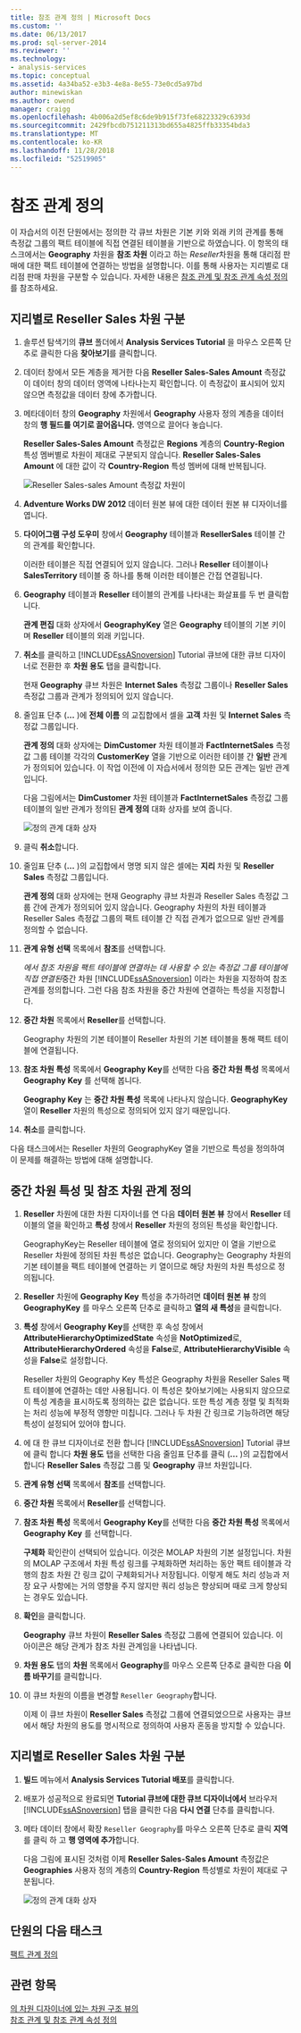 ```yaml
---
title: 참조 관계 정의 | Microsoft Docs
ms.custom: ''
ms.date: 06/13/2017
ms.prod: sql-server-2014
ms.reviewer: ''
ms.technology:
- analysis-services
ms.topic: conceptual
ms.assetid: 4a34ba52-e3b3-4e8a-8e55-73e0cd5a97bd
author: minewiskan
ms.author: owend
manager: craigg
ms.openlocfilehash: 4b006a2d5ef8c6de9b915f73fe68223329c6393d
ms.sourcegitcommit: 2429fbcdb751211313bd655a4825ffb33354bda3
ms.translationtype: MT
ms.contentlocale: ko-KR
ms.lasthandoff: 11/28/2018
ms.locfileid: "52519905"
---
```

# <a name="defining-a-referenced-relationship"></a>참조 관계 정의
  이 자습서의 이전 단원에서는 정의한 각 큐브 차원은 기본 키와 외래 키의 관계를 통해 측정값 그룹의 팩트 테이블에 직접 연결된 테이블을 기반으로 하였습니다. 이 항목의 태스크에서는 **Geography** 차원을 **참조 차원** 이라고 하는 *Reseller*차원을 통해 대리점 판매에 대한 팩트 테이블에 연결하는 방법을 설명합니다. 이를 통해 사용자는 지리별로 대리점 판매 차원을 구분할 수 있습니다. 자세한 내용은 [참조 관계 및 참조 관계 속성 정의](multidimensional-models/define-a-referenced-relationship-and-referenced-relationship-properties.md)를 참조하세요.  
  
## <a name="dimensioning-reseller-sales-by-geography"></a>지리별로 Reseller Sales 차원 구분  
  
1.  솔루션 탐색기의 **큐브** 폴더에서 **Analysis Services Tutorial** 을 마우스 오른쪽 단추로 클릭한 다음 **찾아보기**를 클릭합니다.  
  
2.  데이터 창에서 모든 계층을 제거한 다음 **Reseller Sales-Sales Amount** 측정값이 데이터 창의 데이터 영역에 나타나는지 확인합니다. 이 측정값이 표시되어 있지 않으면 측정값을 데이터 창에 추가합니다.  
  
3.  메타데이터 창의 **Geography** 차원에서 **Geography** 사용자 정의 계층을 데이터 창의 **행 필드를 여기로 끌어옵니다.** 영역으로 끌어다 놓습니다.  
  
     **Reseller Sales-Sales Amount** 측정값은 **Regions** 계층의 **Country-Region** 특성 멤버별로 차원이 제대로 구분되지 않습니다. **Reseller Sales-Sales Amount** 에 대한 값이 각 **Country-Region** 특성 멤버에 대해 반복됩니다.  
  
     ![Reseller Sales-sales Amount 측정값 차원이](../../2014/tutorials/media/l5-referencedrelationship-1.gif "차원이 Reseller Sales-sales Amount 측정값")  
  
4.  **Adventure Works DW 2012** 데이터 원본 뷰에 대한 데이터 원본 뷰 디자이너를 엽니다.  
  
5.  **다이어그램 구성 도우미** 창에서 **Geography** 테이블과 **ResellerSales** 테이블 간의 관계를 확인합니다.  
  
     이러한 테이블은 직접 연결되어 있지 않습니다. 그러나 **Reseller** 테이블이나 **SalesTerritory** 테이블 중 하나를 통해 이러한 테이블은 간접 연결됩니다.  
  
6.  **Geography** 테이블과 **Reseller** 테이블의 관계를 나타내는 화살표를 두 번 클릭합니다.  
  
     **관계 편집** 대화 상자에서 **GeographyKey** 열은 **Geography** 테이블의 기본 키이며 **Reseller** 테이블의 외래 키입니다.  
  
7.  **취소**를 클릭하고 [!INCLUDE[ssASnoversion](../includes/ssasnoversion-md.md)] Tutorial 큐브에 대한 큐브 디자이너로 전환한 후 **차원 용도** 탭을 클릭합니다.  
  
     현재 **Geography** 큐브 차원은 **Internet Sales** 측정값 그룹이나 **Reseller Sales** 측정값 그룹과 관계가 정의되어 있지 않습니다.  
  
8.  줄임표 단추 (**...** )에 **전체 이름** 의 교집합에서 셀을 **고객** 차원 및 **Internet Sales** 측정값 그룹입니다.  
  
     **관계 정의** 대화 상자에는 **DimCustomer** 차원 테이블과 **FactInternetSales** 측정값 그룹 테이블 각각의 **CustomerKey** 열을 기반으로 이러한 테이블 간 **일반** 관계가 정의되어 있습니다. 이 작업 이전에 이 자습서에서 정의한 모든 관계는 일반 관계입니다.  
  
     다음 그림에서는 **DimCustomer** 차원 테이블과 **FactInternetSales** 측정값 그룹 테이블의 일반 관계가 정의된 **관계 정의** 대화 상자를 보여 줍니다.  
  
     ![정의 관계 대화 상자](../../2014/tutorials/media/l5-referencedrelationship-4.gif "관계 정의 대화 상자")  
  
9. 클릭 **취소**합니다.  
  
10. 줄임표 단추 (**...** )의 교집합에서 명명 되지 않은 셀에는 **지리** 차원 및 **Reseller Sales** 측정값 그룹입니다.  
  
     **관계 정의** 대화 상자에는 현재 Geography 큐브 차원과 Reseller Sales 측정값 그룹 간에 관계가 정의되어 있지 않습니다. Geography 차원의 차원 테이블과 Reseller Sales 측정값 그룹의 팩트 테이블 간 직접 관계가 없으므로 일반 관계를 정의할 수 없습니다.  
  
11. **관계 유형 선택** 목록에서 **참조**를 선택합니다.  
  
     *에서 참조 차원을 팩트 테이블에 연결하는 데 사용할 수 있는 측정값 그룹 테이블에 직접 연결된*중간 차원 [!INCLUDE[ssASnoversion](../includes/ssasnoversion-md.md)] 이라는 차원을 지정하여 참조 관계를 정의합니다. 그런 다음 참조 차원을 중간 차원에 연결하는 특성을 지정합니다.  
  
12. **중간 차원** 목록에서 **Reseller**를 선택합니다.  
  
     Geography 차원의 기본 테이블이 Reseller 차원의 기본 테이블을 통해 팩트 테이블에 연결됩니다.  
  
13. **참조 차원 특성** 목록에서 **Geography Key**를 선택한 다음 **중간 차원 특성** 목록에서 **Geography Key** 를 선택해 봅니다.  
  
     **Geography Key** 는 **중간 차원 특성** 목록에 나타나지 않습니다. **GeographyKey** 열이 **Reseller** 차원의 특성으로 정의되어 있지 않기 때문입니다.  
  
14. **취소**를 클릭합니다.  
  
 다음 태스크에서는 Reseller 차원의 GeographyKey 열을 기반으로 특성을 정의하여 이 문제를 해결하는 방법에 대해 설명합니다.  
  
## <a name="defining-the-intermediate-dimension-attribute-and-the-referenced-dimension-relationship"></a>중간 차원 특성 및 참조 차원 관계 정의  
  
1.  **Reseller** 차원에 대한 차원 디자이너를 연 다음 **데이터 원본 뷰** 창에서 **Reseller** 테이블의 열을 확인하고 **특성** 창에서 **Reseller** 차원의 정의된 특성을 확인합니다.  
  
     GeographyKey는 Reseller 테이블에 열로 정의되어 있지만 이 열을 기반으로 Reseller 차원에 정의된 차원 특성은 없습니다. Geography는 Geography 차원의 기본 테이블을 팩트 테이블에 연결하는 키 열이므로 해당 차원의 차원 특성으로 정의됩니다.  
  
2.  **Reseller** 차원에 **Geography Key** 특성을 추가하려면 **데이터 원본 뷰** 창의 **GeographyKey** 를 마우스 오른쪽 단추로 클릭하고 **열의 새 특성**을 클릭합니다.  
  
3.   **특성** 창에서 **Geography Key**를 선택한 후 속성 창에서 **AttributeHierarchyOptimizedState** 속성을 **NotOptimized**로, **AttributeHierarchyOrdered** 속성을 **False**로, **AttributeHierarchyVisible** 속성을 **False**로 설정합니다.  
  
     Reseller 차원의 Geography Key 특성은 Geography 차원을 Reseller Sales 팩트 테이블에 연결하는 데만 사용됩니다. 이 특성은 찾아보기에는 사용되지 않으므로 이 특성 계층을 표시하도록 정의하는 값은 없습니다. 또한 특성 계층 정렬 및 최적화는 처리 성능에 부정적 영향만 미칩니다. 그러나 두 차원 간 링크로 기능하려면 해당 특성이 설정되어 있어야 합니다.  
  
4.  에 대 한 큐브 디자이너로 전환 합니다 [!INCLUDE[ssASnoversion](../includes/ssasnoversion-md.md)] Tutorial 큐브에 클릭 합니다 **차원 용도** 탭을 선택한 다음 줄임표 단추를 클릭 (**...** )의 교집합에서 합니다 **Reseller Sales** 측정값 그룹 및 **Geography** 큐브 차원입니다.  
  
5.  **관계 유형 선택** 목록에서 **참조**를 선택합니다.  
  
6.  **중간 차원** 목록에서 **Reseller**를 선택합니다.  
  
7.  **참조 차원 특성** 목록에서 **Geography Key**를 선택한 다음 **중간 차원 특성** 목록에서 **Geography Key** 를 선택합니다.  
  
     **구체화** 확인란이 선택되어 있습니다. 이것은 MOLAP 차원의 기본 설정입니다. 차원의 MOLAP 구조에서 차원 특성 링크를 구체화하면 처리하는 동안 팩트 테이블과 각 행의 참조 차원 간 링크 값이 구체화되거나 저장됩니다. 이렇게 해도 처리 성능과 저장 요구 사항에는 거의 영향을 주지 않지만 쿼리 성능은 향상되며 때로 크게 향상되는 경우도 있습니다.  
  
8.  **확인**을 클릭합니다.  
  
     **Geography** 큐브 차원이 **Reseller Sales** 측정값 그룹에 연결되어 있습니다. 이 아이콘은 해당 관계가 참조 차원 관계임을 나타냅니다.  
  
9. **차원 용도** 탭의 **차원** 목록에서 **Geography**를 마우스 오른쪽 단추로 클릭한 다음 **이름 바꾸기**를 클릭합니다.  
  
10. 이 큐브 차원의 이름을 변경할 `Reseller Geography`합니다.  
  
     이제 이 큐브 차원이 **Reseller Sales** 측정값 그룹에 연결되었으므로 사용자는 큐브에서 해당 차원의 용도를 명시적으로 정의하여 사용자 혼동을 방지할 수 있습니다.  
  
## <a name="successfully-dimensioning-reseller-sales-by-geography"></a>지리별로 Reseller Sales 차원 구분  
  
1.  **빌드** 메뉴에서 **Analysis Services Tutorial 배포**를 클릭합니다.  
  
2.  배포가 성공적으로 완료되면 **Tutorial 큐브에 대한 큐브 디자이너에서** 브라우저 [!INCLUDE[ssASnoversion](../includes/ssasnoversion-md.md)] 탭을 클릭한 다음 **다시 연결** 단추를 클릭합니다.  
  
3.  메타 데이터 창에서 확장 `Reseller Geography`를 마우스 오른쪽 단추로 클릭 **지역**를 클릭 하 고 **행 영역에 추가**합니다.  
  
     다음 그림에 표시된 것처럼 이제 **Reseller Sales-Sales Amount** 측정값은 **Geographies** 사용자 정의 계층의 **Country-Region** 특성별로 차원이 제대로 구분됩니다.  
  
     ![정의 관계 대화 상자](../../2014/tutorials/media/l5-referencedrelationship-5.gif "관계 정의 대화 상자")  
  
## <a name="next-task-in-lesson"></a>단원의 다음 태스크  
 [팩트 관계 정의](../analysis-services/lesson-5-2-defining-a-fact-relationship.md)  
  
## <a name="see-also"></a>관련 항목  
 [의 차원 디자이너에 있는 차원 구조 뷰의](multidimensional-models-olap-logical-dimension-objects/attribute-relationships.md)   
 [참조 관계 및 참조 관계 속성 정의](multidimensional-models/define-a-referenced-relationship-and-referenced-relationship-properties.md)  
  
  
